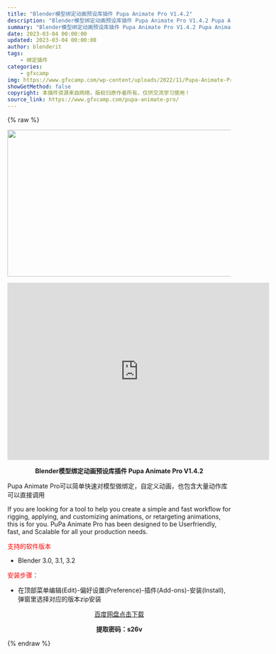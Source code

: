 ```yaml
---
title: "Blender模型绑定动画预设库插件 Pupa Animate Pro V1.4.2"
description: "Blender模型绑定动画预设库插件 Pupa Animate Pro V1.4.2 Pupa Animate Pro可以简单快速对模型做绑定，自定义动画，也包含大量动作库可以直接调用 If you ..."
summary: "Blender模型绑定动画预设库插件 Pupa Animate Pro V1.4.2 Pupa Animate Pro可以简单快速对模型做绑定，自定义动画，也包含大量动作库可以直接调用 If you ..."
date: 2023-03-04 00:00:00
updated: 2023-03-04 00:00:00
author: blenderit
tags: 
    - 绑定插件
categories:
    - gfxcamp
img: https://www.gfxcamp.com/wp-content/uploads/2022/11/Pupa-Animate-Pro.jpg
showGetMethod: false
copyright: 本插件资源来自网络，版权归原作者所有，仅供交流学习使用！
source_link: https://www.gfxcamp.com/pupa-animate-pro/
---
```


{% raw %}
<div><p><img decoding="async" class="aligncenter size-full wp-image-108194" src="https://www.gfxcamp.com/wp-content/uploads/2022/11/Pupa-Animate-Pro.jpg" data-src="https://www.gfxcamp.com/wp-content/uploads/2022/11/Pupa-Animate-Pro.jpg" alt="" width="590" height="331" data-srcset="https://www.gfxcamp.com/wp-content/uploads/2022/11/Pupa-Animate-Pro.jpg 590w, https://www.gfxcamp.com/wp-content/uploads/2022/11/Pupa-Animate-Pro-150x84.jpg 150w" data-sizes="(max-width: 590px) 100vw, 590px"></p><p style="text-align: center;"><iframe loading="lazy" src="https://player.youku.com/embed/XNTkxNzYyNzI3Ng==" width="590" height="400" frameborder="0" allowfullscreen="allowfullscreen" data-mce-fragment="1"></iframe></p><p style="text-align: center;"><strong>Blender模型绑定动画预设库插件 Pupa Animate Pro V1.4.2</strong></p><p>Pupa Animate Pro可以简单快速对模型做绑定，自定义动画，也包含大量动作库可以直接调用</p><p>If you are looking for a tool to help you create a simple and fast workflow for rigging, applying, and customizing animations, or retargeting animations, this is for you. PuPa Animate Pro has been designed to be Userfriendly, fast, and Scalable for all your production needs.</p><p><span style="color: #ff0000;">支持的软件版本</span></p><ul>
<li>Blender 3.0, 3.1, 3.2</li>
</ul><p><span style="color: #ff0000;">安装步骤：</span></p><ul>
<li>在顶部菜单编辑(Edit)-偏好设置(Preference)-插件(Add-ons)-安装(Install),弹窗里选择对应的版本zip安装</li>
</ul><p style="text-align: center;"><a class="maxbutton-3 maxbutton maxbutton-baidu" target="_blank" rel="noopener" href="https://pan.baidu.com/s/1KYUMlWci2OPmrmoY1sGavw?pwd=s26v"><span class="mb-text">百度网盘点击下载</span></a></p><p style="text-align: center;"><strong>提取密码：s26v</strong></p></div>
<div style="display: none">gfxcamp</div>
{% endraw %}